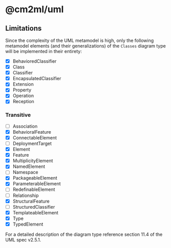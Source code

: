 # @cm2ml/uml

## Limitations

Since the complexity of the UML metamodel is high, only the following metamodel elements (and their generalizations) of the `Classes` diagram type will be implemented in their entirety:

- [x] BehavioredClassifier
- [x] Class
- [x] Classifier
- [x] EncapsulatedClassifier
- [x] Extension
- [x] Property
- [x] Operation
- [x] Reception

### Transitive

- [ ] Association
- [x] BehavioralFeature
- [x] ConnectableElement
- [ ] DeploymentTarget
- [x] Element
- [x] Feature
- [x] MultiplicityElement
- [x] NamedElement
- [ ] Namespace
- [x] PackageableElement
- [x] ParameterableElement
- [ ] RedefinableElement
- [ ] Relationship
- [x] StructuralFeature
- [ ] StructuredClassifier
- [x] TemplateableElement
- [x] Type
- [x] TypedElement

For a detailed description of the diagram type reference section 11.4 of the UML spec v2.5.1.
